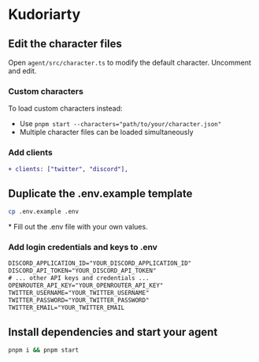 # Kudoriarty

## Edit the character files

Open `agent/src/character.ts` to modify the default character. Uncomment and edit.

### Custom characters

To load custom characters instead:
- Use `pnpm start --characters="path/to/your/character.json"`
- Multiple character files can be loaded simultaneously

### Add clients

```diff
+ clients: ["twitter", "discord"],
```

## Duplicate the .env.example template

```bash
cp .env.example .env
```

\* Fill out the .env file with your own values.

### Add login credentials and keys to .env

```diff
DISCORD_APPLICATION_ID="YOUR_DISCORD_APPLICATION_ID"
DISCORD_API_TOKEN="YOUR_DISCORD_API_TOKEN"
# ... other API keys and credentials ...
OPENROUTER_API_KEY="YOUR_OPENROUTER_API_KEY"
TWITTER_USERNAME="YOUR_TWITTER_USERNAME"
TWITTER_PASSWORD="YOUR_TWITTER_PASSWORD"
TWITTER_EMAIL="YOUR_TWITTER_EMAIL
```

## Install dependencies and start your agent

```bash
pnpm i && pnpm start
```
